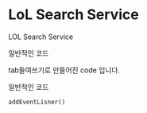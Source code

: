 # LoL Search Service
LOL Search Service

일반적인 코드 

  tab들여쓰기로 만들어진 code 입니다.

일반적인 코드

```
addEventLisner()
```

